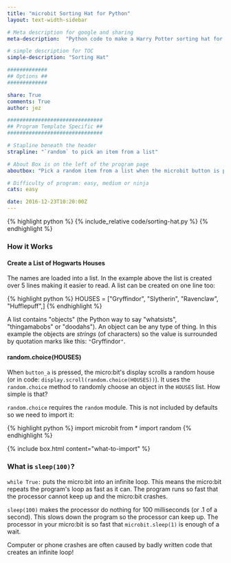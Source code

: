 ```yaml
---
title: "microbit Sorting Hat for Python"
layout: text-width-sidebar

# Meta description for google and sharing
meta-description:  "Python code to make a Harry Potter sorting hat for the microbit."

# simple description for TOC
simple-description: "Sorting Hat"

#############
## Options ##
#############

share: True
comments: True
author: jez

###############################
## Program Template Specific ##
###############################

# Stapline beneath the header
strapline: "`random` to pick an item from a list"

# About Box is on the left of the program page
aboutbox: "Pick a random item from a list when the microbit button is pressed."

# Difficulty of program: easy, medium or ninja
cats: easy

date: 2016-12-23T10:20:00Z
---
```


{% highlight python %}
{% include_relative code/sorting-hat.py %}
{% endhighlight %}


### How it Works

#### Create a List of Hogwarts Houses

The names are loaded into a list. In the example above the list is created over 5 lines making it easier to read. A list can be created on one line too:

{% highlight python %}
HOUSES   = ["Gryffindor", "Slytherin", "Ravenclaw", "Hufflepuff",]
{% endhighlight %}

A list contains "objects" (the Python way to say "whatsists", "thingamabobs" or "doodahs"). An object can be any type of thing. In this example the objects are _strings_ (of characters) so the value is surrounded by quotation marks like this: `"`Gryffindor`"`.

#### random.choice(HOUSES)

When `button_a` is pressed, the micro:bit's display scrolls a random house (or in code: `display.scroll(random.choice(HOUSES))`). It uses the `random.choice` method to randomly choose an object in the `HOUSES` list. How simple is that?

`random.choice` requires the `random` module. This is not included by defaults so we need to import it:

{% highlight python %}
import microbit from *
import random
{% endhighlight %}


{% include box.html content="what-to-import" %}



### What is `sleep(100)`?

`while True:` puts the micro:bit into an infinite loop. This means the micro:bit repeats the program's loop as fast as it can. The program runs so fast that the processor cannot keep up and the micro:bit crashes.

`sleep(100)` makes the processor do nothing for 100 milliseconds (or .1 of a second). This slows down the program so the processor can keep up. The processor in your micro:bit is so fast that `microbit.sleep(1)` is enough of a wait.

Computer or phone crashes are often caused by badly written code that creates an infinite loop!
